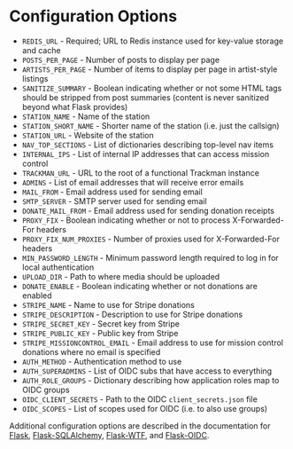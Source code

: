 # Configuration Options

* `REDIS_URL` - Required; URL to Redis instance used for key-value storage and cache
* `POSTS_PER_PAGE` - Number of posts to display per page
* `ARTISTS_PER_PAGE` - Number of items to display per page in artist-style listings
* `SANITIZE_SUMMARY` - Boolean indicating whether or not some HTML tags should be stripped from post summaries (content is never sanitized beyond what Flask provides)
* `STATION_NAME` - Name of the station
* `STATION_SHORT_NAME` - Shorter name of the station (i.e. just the callsign)
* `STATION_URL` - Website of the station
* `NAV_TOP_SECTIONS` - List of dictionaries describing top-level nav items
* `INTERNAL_IPS` - List of internal IP addresses that can access mission control
* `TRACKMAN_URL` - URL to the root of a functional Trackman instance
* `ADMINS` - List of email addresses that will receive error emails
* `MAIL_FROM` - Email address used for sending email
* `SMTP_SERVER` - SMTP server used for sending email
* `DONATE_MAIL_FROM` - Email address used for sending donation receipts
* `PROXY_FIX` - Boolean indicating whether or not to process X-Forwarded-For headers
* `PROXY_FIX_NUM_PROXIES` - Number of proxies used for X-Forwarded-For headers
* `MIN_PASSWORD_LENGTH` - Minimum password length required to log in for local authentication
* `UPLOAD_DIR` - Path to where media should be uploaded
* `DONATE_ENABLE` - Boolean indicating whether or not donations are enabled
* `STRIPE_NAME` - Name to use for Stripe donations
* `STRIPE_DESCRIPTION` - Description to use for Stripe donations
* `STRIPE_SECRET_KEY` - Secret key from Stripe
* `STRIPE_PUBLIC_KEY` - Public key from Stripe
* `STRIPE_MISSIONCONTROL_EMAIL` - Email address to use for mission control donations where no email is specified
* `AUTH_METHOD` - Authentication method to use
* `AUTH_SUPERADMINS` - List of OIDC subs that have access to everything
* `AUTH_ROLE_GROUPS` - Dictionary describing how application roles map to OIDC groups
* `OIDC_CLIENT_SECRETS` - Path to the OIDC `client_secrets.json` file
* `OIDC_SCOPES` - List of scopes used for OIDC (i.e. to also use groups)

Additional configuration options are described in the documentation for [Flask](http://flask.pocoo.org/docs/1.0/config/#builtin-configuration-values), [Flask-SQLAlchemy](http://flask-sqlalchemy.pocoo.org/2.3/config/#configuration-keys), [Flask-WTF](https://flask-wtf.readthedocs.io/en/stable/config.html), and [Flask-OIDC](https://flask-oidc.readthedocs.io/en/latest/#settings-reference).
